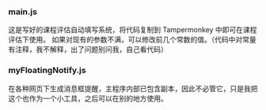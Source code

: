 ### main.js

这是写好的课程评估自动填写系统，将代码复制到 Tampermonkey 中即可在课程评估下使用。
如果对现有的参数不满，可以修改前几个常数的值。（代码中对常量有注释，我不解释，出了问题别问我，自己看代码）

### myFloatingNotify.js

在各种网页下生成消息框提醒，主程序内部已包含副本，因此不必管它，只是我把这个也作为一个小工具，之后可以在别的地方使用。
